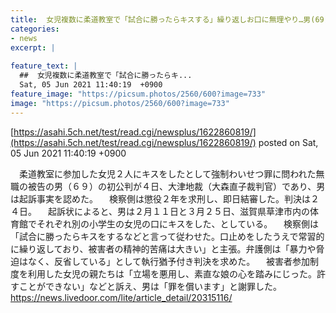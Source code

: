 ```yaml
---
title:  女児複数に柔道教室で「試合に勝ったらキスする」繰り返しお口に無理やり…男(69)逮捕 弁護士「暴力や脅迫はない」  
categories:
- news
excerpt: |
  
feature_text: |
  ##  女児複数に柔道教室で「試合に勝ったらキ...
  Sat, 05 Jun 2021 11:40:19  +0900
feature_image: "https://picsum.photos/2560/600?image=733"
image: "https://picsum.photos/2560/600?image=733"
---
```


[https://asahi.5ch.net/test/read.cgi/newsplus/1622860819/](https://asahi.5ch.net/test/read.cgi/newsplus/1622860819/)
posted on Sat, 05 Jun 2021 11:40:19  +0900

<!--more-->

　柔道教室に参加した女児２人にキスをしたとして強制わいせつ罪に問われた無職の被告の男（６９）の初公判が４日、大津地裁（大森直子裁判官）であり、男は起訴事実を認めた。 　検察側は懲役２年を求刑し、即日結審した。判決は２４日。 　起訴状によると、男は２月１１日と３月２５日、滋賀県草津市内の体育館でそれぞれ別の小学生の女児の口にキスをした、としている。 　検察側は「試合に勝ったらキスをするなどと言って従わせた。口止めをしたうえで常習的に繰り返しており、被害者の精神的苦痛は大きい」と主張。弁護側は「暴力や脅迫はなく、反省している」として執行猶予付き判決を求めた。 　被害者参加制度を利用した女児の親たちは「立場を悪用し、素直な娘の心を踏みにじった。許すことができない」などと訴え、男は「罪を償います」と謝罪した。 https://news.livedoor.com/lite/article_detail/20315116/
